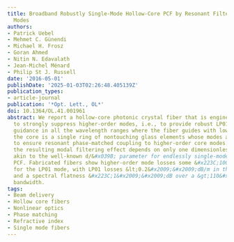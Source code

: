 ```yaml
---
title: Broadband Robustly Single-Mode Hollow-Core PCF by Resonant Filtering of Higher-Order
  Modes
authors:
- Patrick Uebel
- Mehmet C. Günendi
- Michael H. Frosz
- Goran Ahmed
- Nitin N. Edavalath
- Jean-Michel Ménard
- Philip St J. Russell
date: '2016-05-01'
publishDate: '2025-01-03T02:26:48.405139Z'
publication_types:
- article-journal
publication: '*Opt. Lett., OL*'
doi: 10.1364/OL.41.001961
abstract: We report a hollow-core photonic crystal fiber that is engineered so as
  to strongly suppress higher-order modes, i.e., to provide robust LP01 single-mode
  guidance in all the wavelength ranges where the fiber guides with low loss. Encircling
  the core is a single ring of nontouching glass elements whose modes are tailored
  to ensure resonant phase-matched coupling to higher-order core modes. We show that
  the resulting modal filtering effect depends on only one dimensionless shape parameter,
  akin to the well-known d/&#x039B; parameter for endlessly single-mode solid-core
  PCF. Fabricated fibers show higher-order mode losses some &#x223C;100 higher than
  for the LP01 mode, with LP01 losses &lt;0.2&#x2009;&#x2009;dB/m in the near-infrared
  and a spectral flatness &#x223C;1&#x2009;&#x2009;dB over a &gt;110&#x2009;&#x2009;THz
  bandwidth.
tags:
- Beam delivery
- Hollow core fibers
- Nonlinear optics
- Phase matching
- Refractive index
- Single mode fibers
---
```

